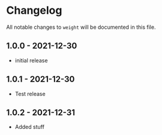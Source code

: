 # Changelog

All notable changes to `weight` will be documented in this file.

## 1.0.0 - 2021-12-30

- initial release

## 1.0.1 - 2021-12-30

- Test release

## 1.0.2 - 2021-12-31

- Added stuff
